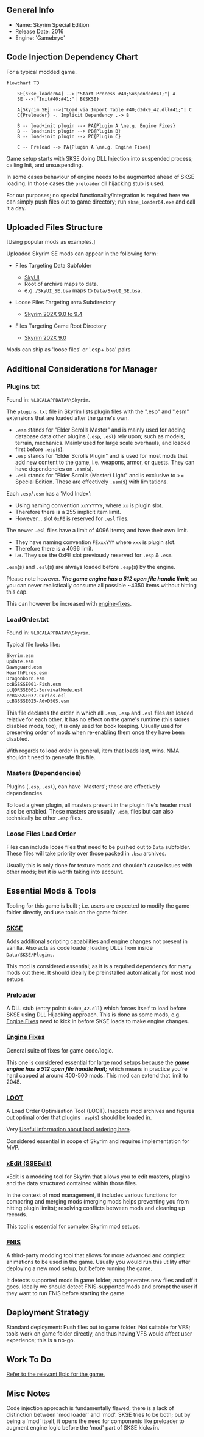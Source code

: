 ## General Info

- Name: Skyrim Special Edition
- Release Date: 2016
- Engine: 'Gamebryo'

## Code Injection Dependency Chart

For a typical modded game.

```mermaid
flowchart TD

    SE[skse_loader64] -->|"Start Process #40;Suspended#41;"| A
    SE -->|"Init#40;#41;"| B{SKSE}

    A[Skyrim SE] -->|"Load via Import Table #40;d3dx9_42.dll#41;"| C
    C{Preloader} -. Implicit Dependency .-> B

    B -- load+init plugin --> PA{Plugin A \ne.g. Engine Fixes}
    B -- load+init plugin --> PB{Plugin B}
    B -- load+init plugin --> PC{Plugin C}

    C -- Preload --> PA{Plugin A \ne.g. Engine Fixes}
```

Game setup starts with SKSE doing DLL Injection into suspended process; calling Init, and unsuspending.

In some cases behaviour of engine needs to be augmented ahead of SKSE loading. In those cases the `preloader` dll hijacking stub is used.

For our purposes; no special functionality/integration is required here we can simply push files out to game directory; run `skse_loader64.exe` and call it a day.

## Uploaded Files Structure

[Using popular mods as examples.]

Uploaded Skyrim SE mods can appear in the following form:

- Files Targeting Data Subfolder
  - [SkyUI](https://www.nexusmods.com/skyrimspecialedition/mods/12604?tab=files)
  - Root of archive maps to data.
  - e.g. `/SkyUI_SE.bsa` maps to `Data/SkyUI_SE.bsa`.

- Loose Files Targeting `Data` Subdirectory
  - [Skyrim 202X 9.0 to 9.4](https://www.nexusmods.com/skyrimspecialedition/mods/2347?tab=files)

- Files Targeting Game Root Directory
  - [Skyrim 202X 9.0](https://www.nexusmods.com/skyrimspecialedition/mods/2347?tab=files)

Mods can ship as 'loose files' or '.esp+.bsa' pairs

## Additional Considerations for Manager

### Plugins.txt

Found in: `%LOCALAPPDATA%\Skyrim`.

The `plugins.txt` file in Skyrim lists plugin files with the ".esp" and ".esm" extensions that are loaded after the game's own.

- `.esm` stands for "Elder Scrolls Master" and is mainly used for adding database data other plugins (`.esp`, `.esl`) rely upon; such as models, terrain, mechanics. Mainly used for large scale overhauls, and loaded first before `.esp`(s).
- `.esp` stands for "Elder Scrolls Plugin" and is used for most mods that add new content to the game, i.e. weapons, armor, or quests. They can have dependencies on `.esm`(s).
- `.esl` stands for "Elder Scrolls (Master) Light" and is exclusive to >= Special Edition. These are effectively `.esm`(s) with limitations.

Each `.esp`/`.esm` has a 'Mod Index':
- Using naming convention `xxYYYYYY`, where `xx` is plugin slot.
- Therefore there is a 255 implicit item limit.
- However... slot `0xFE` is reserved for `.esl` files.

The newer `.esl` files have a limit of 4096 items; and have their own limit.
- They have naming convention `FExxxYYY` where `xxx` is plugin slot.
- Therefore there is a 4096 limit.
- i.e. They use the 0xFE slot previously reserved for `.esp` & `.esm`.

`.esm`(s) and `.esl`(s) are always loaded before `.esp`(s) by the engine.

Please note however. ***The game engine has a 512 open file handle limit;***
so you can never realistically consume all possible ~4350 items without hitting this cap.

This can however be increased with [engine-fixes](#engine-fixes).

### LoadOrder.txt

Found in: `%LOCALAPPDATA%\Skyrim`.

Typical file looks like:
```txt
Skyrim.esm
Update.esm
Dawnguard.esm
HearthFires.esm
Dragonborn.esm
ccBGSSSE001-Fish.esm
ccQDRSSE001-SurvivalMode.esl
ccBGSSSE037-Curios.esl
ccBGSSSE025-AdvDSGS.esm
```

This file declares the order in which all `.esm`, `.esp` and `.esl` files are loaded relative for each other.
It has no effect on the game's runtime (this stores disabled mods, too); it is only used for book keeping.
Usually used for preserving order of mods when re-enabling them once they have been disabled.

With regards to load order in general, item that loads last, wins.
NMA shouldn't need to generate this file.

### Masters (Dependencies)

Plugins (`.esp`, `.esl`), can have 'Masters'; these are effectively dependencies.

To load a given plugin, all masters present in the plugin file's header must also be enabled.
These masters are usually `.esm`, files but can also technically be other `.esp` files.

### Loose Files Load Order

Files can include loose files that need to be pushed out to `Data` subfolder.
These files will take priority over those packed in `.bsa` archives.

Usually this is only done for texture mods and shouldn't cause issues with other mods;
but it is worth taking into account.

## Essential Mods & Tools

Tooling for this game is built ; i.e. users are expected to modify the game folder directly, and use tools on the game folder.

### [SKSE](https://skse.silverlock.org)

Adds additional scripting capabilities and engine changes not present in vanilla.
Also acts as code loader; loading DLLs from inside `Data/SKSE/Plugins`.

This mod is considered essential; as it is a required dependency for many mods out there.
It should ideally be preinstalled automatically for most mod setups.

### [Preloader](https://www.nexusmods.com/skyrimspecialedition/mods/17230?tab=files&file_id=181171)

A DLL stub (entry point: `d3dx9_42.dll`) which forces itself to load before SKSE using DLL Hijacking approach.
This is done as some mods, e.g. [Engine Fixes](#engine-fixes) need to kick in before SKSE loads to make engine changes.

### [Engine Fixes](https://www.nexusmods.com/skyrimspecialedition/mods/17230)

General suite of fixes for game code/logic.

This one is considered essential for large mod setups because the ***game engine has a 512 open file handle limit;*** which means in practice you're hard capped at around 400-500 mods. This mod can extend that limit to 2048.

### [LOOT](https://loot.github.io)

A Load Order Optimisation Tool (LOOT).
Inspects mod archives and figures out optimal order that plugins `.esp`(s) should be loaded in.

Very [Useful information about load ordering here](https://loot.github.io/docs/help/Introduction-To-Load-Orders.html#:~:text=In%20Skyrim%2C%20the%20load%20order,load%20order%20of%20all%20plugins.).

Considered essential in scope of Skyrim and requires implementation for MVP.

### [xEdit (SSEEdit)](http://tes5edit.github.io)

xEdit is a modding tool for Skyrim that allows you to edit masters, plugins and the
data structured contained within those files.

In the context of mod management, it includes various functions for comparing and merging mods
(merging mods helps preventing you from hitting plugin limits); resolving conflicts
between mods and cleaning up records.

This tool is essential for complex Skyrim mod setups.

### [FNIS](https://www.nexusmods.com/skyrim/mods/11811)

A third-party modding tool that allows for more advanced and complex animations to be used in the game.
Usually you would run this utility after deploying a new mod setup, but before running the game.

It detects supported mods in game folder; autogenerates new files and off it goes.
Ideally we should detect FNIS-supported mods and prompt the user if they want to run FNIS before starting the game.

## Deployment Strategy

Standard deployment: Push files out to game folder.
Not suitable for VFS; tools work on game folder directly, and thus having VFS would affect user experience; this is a no-go.

## Work To Do

[Refer to the relevant Epic for the game.](https://github.com/Nexus-Mods/NexusMods.App/issues/33)

## Misc Notes

Code injection approach is fundamentally flawed; there is a
lack of distinction between 'mod loader' and 'mod'. SKSE tries to be both;
but by being a 'mod' itself, it opens the need for components like preloader to
augment engine logic before the 'mod' part of SKSE kicks in.
